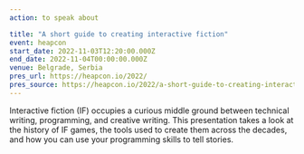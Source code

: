 ```yaml
---
action: to speak about

title: "A short guide to creating interactive fiction"
event: heapcon
start_date: 2022-11-03T12:20:00.000Z
end_date: 2022-11-04T00:00:00.000Z
venue: Belgrade, Serbia
pres_url: https://heapcon.io/2022/
pres_source: https://heapcon.io/2022/a-short-guide-to-creating-interactive-fiction/
---
```


Interactive fiction (IF) occupies a curious middle ground between technical writing, programming, and creative writing. This presentation takes a look at the history of IF games, the tools used to create them across the decades, and how you can use your programming skills to tell stories.